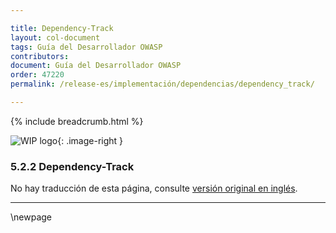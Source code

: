 ```yaml
---

title: Dependency-Track
layout: col-document
tags: Guía del Desarrollador OWASP
contributors:
document: Guía del Desarrollador OWASP
order: 47220
permalink: /release-es/implementación/dependencias/dependency_track/

---
```


{% include breadcrumb.html %}

<style type="text/css">
.image-right {
  height: 180px;
  display: block;
  margin-left: auto;
  margin-right: auto;
  float: right;
}
</style>

![WIP logo](../../../assets/images/dg_wip.png "Trabajo en curso"){: .image-right }

### 5.2.2 Dependency-Track

No hay traducción de esta página, consulte [versión original en inglés][release070202].

----

[release070202]: https://github.com/OWASP/www-project-developer-guide/blob/main/release/07-implementation/02-dependencies/02-dependency-track.md

\newpage
